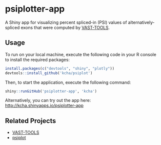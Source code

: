 # psiplotter-app

A Shiny app for visualizing percent spliced-in (PSI) values of
alternatively-spliced exons that were computed by
[VAST-TOOLS](https://github.com/vastgroup/vast-tools).

## Usage

To run on your local machine, execute the following code in your R console to 
install the required packages:

```r
install.packages(c("devtools", "shiny", "plotly"))
devtools::install_github('kcha/psiplot')
```

Then, to start the application, execute the following command:

```r
shiny::runGitHub('psiplotter-app', 'kcha')
```

Alternatively, you can try out the app here:
http://kcha.shinyapps.io/psiplotter-app

## Related Projects
- [VAST-TOOLS](https://github.com/vastgroup/vast-tools)
- [psiplot](https://github.com/kcha/psiplot)
